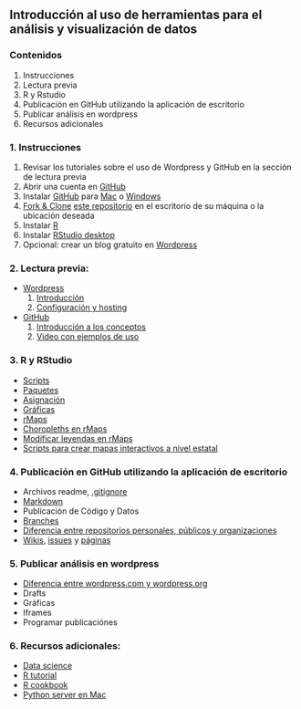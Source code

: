 ## Introducción al uso de herramientas para el análisis y visualización de datos


### Contenidos

1. Instrucciones
2. Lectura previa
3. R y Rstudio
4. Publicación en GitHub utilizando la aplicación de escritorio
5. Publicar análisis en wordpress
6. Recursos adicionales

### 1. Instrucciones
1. Revisar los tutoriales sobre el uso de Wordpress y GitHub en la sección de lectura previa
2. Abrir una cuenta en [GitHub](www.github.com)
3. Instalar [GitHub](https://github.com/features) para [Mac](https://mac.github.com/) o [Windows](https://windows.github.com/)
3. [Fork & Clone](https://help.github.com/articles/fork-a-repo) [este repositorio](https://github.com/josecarlosgonz/intro_visualizacion/blob/master/README.md) en el escritorio de su máquina o la ubicación deseada
4. Instalar [R](http://cran.itam.mx/)
5. Instalar [RStudio desktop](http://www.rstudio.com/products/rstudio/#Desk)  
6. Opcional: crear un blog gratuito en [Wordpress](www.wordpress.com)

### 2. Lectura previa:
* [Wordpress](https://wordpress.com/)
  1. [Introducción](http://learn.wordpress.com/quick-start-guide/)
  2. [Configuración y hosting](https://zapier.com/blog/wordpress-blog-tips-tools-resources/)
* [GitHub](https://github.com)
  1. [Introducción a los conceptos](http://readwrite.com/2013/09/30/understanding-github-a-journey-for-beginners-part-1)
  2. [Video con ejemplos de uso](https://www.youtube.com/watch?v=0fKg7e37bQE)

### 3. R y RStudio
* [Scripts](http://cran.r-project.org/doc/contrib/Lemon-kickstart/kr_scrpt.html)
* [Paquetes](http://cran.r-project.org/web/packages/)
* [Asignación](http://stackoverflow.com/questions/1741820/assignment-operators-in-r-and)
* [Gráficas](http://www.cookbook-r.com/Graphs/)
* [rMaps](http://bl.ocks.org/ramnathv/8936426)
* [Choropleths en rMaps](http://rmaps.github.io/blog/posts/animated-choropleths/index.html)
* [Modificar leyendas en rMaps](http://bl.ocks.org/ramnathv/8936426)
* [Scripts para crear mapas interactivos a nivel estatal](mapas_incidencia.R)

### 4. Publicación en GitHub utilizando la aplicación de escritorio
* Archivos readme, [.gitignore](https://gist.github.com/josecarlosgonz/62808cb5361b83107c2f)
* [Markdown](https://github.com/adam-p/markdown-here/wiki/Markdown-Cheatsheet)
* Publicación de Código y Datos
* [Branches](https://help.github.com/articles/creating-and-deleting-branches-within-your-repository)
* [Diferencia entre repositorios personales, públicos y organizaciones](https://help.github.com/articles/what-s-the-difference-between-user-and-organization-accounts)
* [Wikis](https://github.com/blog/774-git-powered-wikis-improved), [issues](https://github.com/blog/831-issues-2-0-the-next-generation) y [páginas](https://pages.github.com/)

### 5. Publicar análisis en wordpress
* [Diferencia entre wordpress.com y wordpress.org](http://en.support.wordpress.com/com-vs-org/)
* Drafts
* Gráficas
* Iframes
* Programar publicaciónes

### 6. Recursos adicionales:
* [Data science](https://github.com/josecarlosgonz/go)
* [R tutorial](http://www.statmethods.net/index.html)
* [R cookbook](http://www.cookbook-r.com/)
* [Python server en Mac](http://www.pythonforbeginners.com/modules-in-python/how-to-use-simplehttpserver/)

